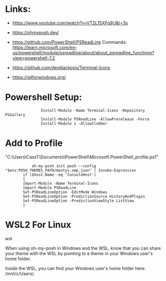 
# Links:

* https://www.youtube.com/watch?v=VT2L1SXFq9U&t=3s

* https://ohmyposh.dev/
* https://github.com/PowerShell/PSReadLine  Commands: https://learn.microsoft.com/en-us/powershell/module/psreadline/about/about_psreadline_functions?view=powershell-7.2
* https://github.com/devblackops/Terminal-Icons 
* https://gitforwindows.org/

# Powershell Setup:

					Install-Module -Name Terminal-Icons -Repository PSGallery 
					Install-Module PSReadLine -AllowPrerelease -Force
					Install-Module z -AllowClobber

# Add to Profile 
"C:\Users\CassT\Documents\PowerShell\Microsoft.PowerShell_profile.ps1"


				oh-my-posh init pwsh --config "$env:POSH_THEMES_PATH/montys.omp.json" | Invoke-Expression
            if ($host.Name -eq 'ConsoleHost')
            {
            Import-Module -Name Terminal-Icons
            Import-Module PSReadLine
            Set-PSReadLineOption -EditMode Windows
			Set-PSReadLineOption -PredictionSource HistoryAndPlugin 
			Set-PSReadLineOption -PredictionViewStyle ListView
            }



# WSL2 For Linux

wsl

When using oh-my-posh in Windows and the WSL, know that you can share your theme with the WSL by pointing to a theme in your Windows user's home folder.

Inside the WSL, you can find your Windows user's home folder here: /mnt/c/Users/<WINDOWSUSERNAME>.



